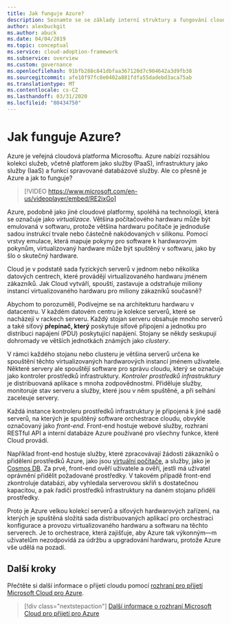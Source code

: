 ```yaml
---
title: Jak funguje Azure?
description: Seznamte se se základy interní struktury a fungování cloudové platformy Azure a virtualizace cloudu.
author: alexbuckgit
ms.author: abuck
ms.date: 04/04/2019
ms.topic: conceptual
ms.service: cloud-adoption-framework
ms.subservice: overview
ms.custom: governance
ms.openlocfilehash: 91bfb288c841dbfaa367120d7c904642a3d9fb38
ms.sourcegitcommit: afe10f97fc0e0402a881fdfa55dadebd3aca75ab
ms.translationtype: MT
ms.contentlocale: cs-CZ
ms.lasthandoff: 03/31/2020
ms.locfileid: "80434750"
---
```

<!-- markdownlint-disable MD026 -->

# <a name="how-does-azure-work"></a>Jak funguje Azure?

Azure je veřejná cloudová platforma Microsoftu. Azure nabízí rozsáhlou kolekci služeb, včetně platforem jako služby (PaaS), infrastruktury jako služby (IaaS) a funkcí spravované databázové služby. Ale co přesně je Azure a jak to funguje?

<!-- markdownlint-disable MD034 -->

> [!VIDEO https://www.microsoft.com/en-us/videoplayer/embed/RE2ixGo]

Azure, podobně jako jiné cloudové platformy, spoléhá na technologii, která se označuje jako _virtualizace_. Většina počítačového hardwaru může být emulovaná v softwaru, protože většina hardwaru počítače je jednoduše sadou instrukcí trvale nebo částečně nakódovaných v silikonu. Pomocí vrstvy emulace, která mapuje pokyny pro software k hardwarovým pokynům, virtualizovaný hardware může být spuštěný v softwaru, jako by šlo o skutečný hardware.

Cloud je v podstatě sada fyzických serverů v jednom nebo několika datových centrech, které provádějí virtualizovaného hardwaru jménem zákazníků. Jak Cloud vytváří, spouští, zastavuje a odstraňuje miliony instancí virtualizovaného hardwaru pro miliony zákazníků současně?

Abychom to porozuměli, Podívejme se na architekturu hardwaru v datacentru. V každém datovém centru je kolekce serverů, které se nacházejí v rackech serveru. Každý stojan serveru obsahuje mnoho serverů a také síťový **přepínač, který** poskytuje síťové připojení a jednotku pro distribuci napájení (PDU) poskytující napájení. Stojany se někdy seskupují dohromady ve větších jednotkách známých jako _clustery_.

V rámci každého stojanu nebo clusteru je většina serverů určena ke spouštění těchto virtualizovaných hardwarových instancí jménem uživatele. Některé servery ale spouštějí software pro správu cloudu, který se označuje jako kontroler prostředků infrastruktury. _Kontroler prostředků infrastruktury_ je distribuovaná aplikace s mnoha zodpovědnostmi. Přiděluje služby, monitoruje stav serveru a služby, které jsou v něm spuštěné, a při selhání zaceleuje servery.

Každá instance kontroleru prostředků infrastruktury je připojená k jiné sadě serverů, na kterých je spuštěný software orchestrace cloudu, obvykle označovaný jako _front-end_. Front-end hostuje webové služby, rozhraní RESTful API a interní databáze Azure používané pro všechny funkce, které Cloud provádí.

Například front-end hostuje služby, které zpracovávají žádosti zákazníků o přidělení prostředků Azure, jako jsou [virtuální počítače](https://docs.microsoft.com/azure/virtual-machines), a služby, jako je [Cosmos DB](https://docs.microsoft.com/azure/cosmos-db/introduction). Za prvé, front-end ověří uživatele a ověří, jestli má uživatel oprávnění přidělit požadované prostředky. V takovém případě front-end zkontroluje databázi, aby vyhledala serverovou skříň s dostatečnou kapacitou, a pak řadiči prostředků infrastruktury na daném stojanu přidělí prostředky.

Proto je Azure velkou kolekcí serverů a síťových hardwarových zařízení, na kterých je spuštěná složitá sada distribuovaných aplikací pro orchestraci konfigurace a provozu virtualizovaného hardwaru a softwaru na těchto serverech. Je to orchestrace, která zajišťuje, aby Azure tak výkonným&mdash;m uživatelům nezodpovídá za údržbu a upgradování hardwaru, protože Azure vše udělá na pozadí.

## <a name="next-steps"></a>Další kroky

Přečtěte si další informace o přijetí cloudu pomocí [rozhraní pro přijetí Microsoft Cloud pro Azure](../index.md).

> [!div class="nextstepaction"]
> [Další informace o rozhraní Microsoft Cloud pro přijetí pro Azure](../index.md)
